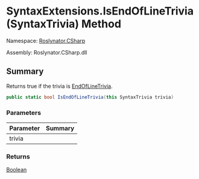 # SyntaxExtensions\.IsEndOfLineTrivia\(SyntaxTrivia\) Method

Namespace: [Roslynator.CSharp](../../README.md)

Assembly: Roslynator\.CSharp\.dll

## Summary

Returns true if the trivia is [EndOfLineTrivia](https://docs.microsoft.com/en-us/dotnet/api/microsoft.codeanalysis.csharp.syntaxkind.endoflinetrivia)\.

```csharp
public static bool IsEndOfLineTrivia(this SyntaxTrivia trivia)
```

### Parameters

| Parameter | Summary |
| --------- | ------- |
| trivia | |

### Returns

[Boolean](https://docs.microsoft.com/en-us/dotnet/api/system.boolean)




